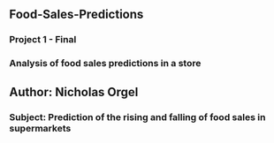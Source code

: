 ## Food-Sales-Predictions
### Project 1 - Final
### Analysis of food sales predictions in a store

Author: Nicholas Orgel
---
### **Subject**: Prediction of the rising and falling of food sales in supermarkets
